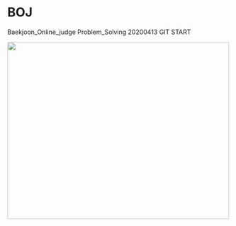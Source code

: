 # BOJ
Baekjoon_Online_judge Problem_Solving
20200413 GIT START

<div>
  <img width="500" height="400" src="https://user-images.githubusercontent.com/60708291/79350508-81dd8880-7f72-11ea-8890-c35667a4a724.PNG">
<div>
